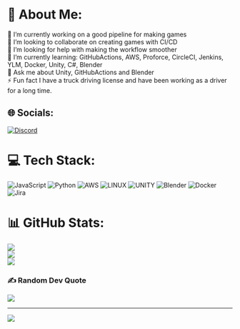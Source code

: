 # 💫 About Me:
🔭 I’m currently working on a good pipeline for making games<br>👯 I’m looking to collaborate on creating games with CI/CD <br>🤝 I’m looking for help with making the workflow smoother<br>🌱 I’m currently learning: GitHubActions, AWS, Proforce, CircleCI, Jenkins, YLM, Docker, Unity, C#, Blender<br>💬 Ask me about Unity, GitHubActions and Blender<br>⚡ Fun fact I have a truck driving license and have been working as a driver for a long time.


## 🌐 Socials:
[![Discord](https://img.shields.io/badge/Discord-%237289DA.svg?logo=discord&logoColor=white)](https://discord.gg/https://mittomrum.itch.io/whitetooth) 

# 💻 Tech Stack:
![JavaScript](https://img.shields.io/badge/javascript-%23323330.svg?style=plastic&logo=javascript&logoColor=%23F7DF1E) ![Python](https://img.shields.io/badge/python-3670A0?style=plastic&logo=python&logoColor=ffdd54) ![AWS](https://img.shields.io/badge/AWS-%23FF9900.svg?style=plastic&logo=amazon-aws&logoColor=white) ![LINUX](https://img.shields.io/badge/Linux-FCC624?style=plastic&logo=linux&logoColor=black) ![UNITY](https://img.shields.io/badge/Unity-%2320232a.svg?style=plastic&logo=unity&logoColor=white) ![Blender](https://img.shields.io/badge/blender-%23F5792A.svg?style=plastic&logo=blender&logoColor=white) ![Docker](https://img.shields.io/badge/docker-%230db7ed.svg?style=plastic&logo=docker&logoColor=white) ![Jira](https://img.shields.io/badge/jira-%230A0FFF.svg?style=plastic&logo=jira&logoColor=white)
# 📊 GitHub Stats:
![](https://github-readme-stats.vercel.app/api?username=mittomrum&theme=dark&hide_border=false&include_all_commits=false&count_private=false)<br/>
![](https://github-readme-streak-stats.herokuapp.com/?user=mittomrum&theme=dark&hide_border=false)<br/>
![](https://github-readme-stats.vercel.app/api/top-langs/?username=mittomrum&theme=dark&hide_border=false&include_all_commits=false&count_private=false&layout=compact)

### ✍️ Random Dev Quote
![](https://quotes-github-readme.vercel.app/api?type=horizontal&theme=radical)

---
[![](https://visitcount.itsvg.in/api?id=mittomrum&icon=0&color=0)](https://visitcount.itsvg.in)

<!-- Proudly created with GPRM ( https://gprm.itsvg.in ) -->
